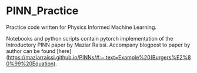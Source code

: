 # PINN_Practice
Practice code written for Physics Informed Machine Learning.

Notebooks and python scripts contain pytorch implementation of the Introductory PINN paper by Maziar Raissi.
Accompany blogpost to paper by author can be found [here](https://maziarraissi.github.io/PINNs/#:~:text=Example%20(Burgers%E2%80%99%20Equation).
